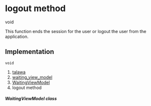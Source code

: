 
<div>

# logout method

</div>


void 



This function ends the session for the user or logout the user from the
application.



## Implementation

``` language-dart
void  
```







1.  [talawa](../../index.md)
2.  [waiting_view_model](../../view_model_pre_auth_view_models_waiting_view_model/)
3.  [WaitingViewModel](../../view_model_pre_auth_view_models_waiting_view_model/WaitingViewModel-class.md)
4.  logout method

##### WaitingViewModel class








